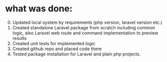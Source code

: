 # what was done:
0. Updated local system by requirements (php version, laravel version etc.)
1. Created standalone Laravel package from scratch including common logic, also Laravel web route and command implementation to preview results
2. Created unit tests for implemented logic
3. Created github repo and placed code there
4. Tested package installation for Laravel and plain php projects.
